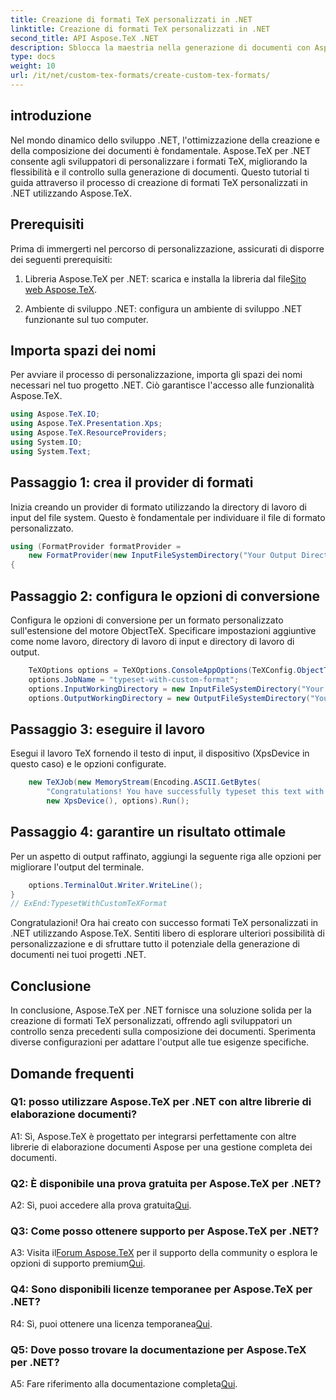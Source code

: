 ```yaml
---
title: Creazione di formati TeX personalizzati in .NET
linktitle: Creazione di formati TeX personalizzati in .NET
second_title: API Aspose.TeX .NET
description: Sblocca la maestria nella generazione di documenti con Aspose.TeX per .NET. Crea formati TeX personalizzati senza sforzo.
type: docs
weight: 10
url: /it/net/custom-tex-formats/create-custom-tex-formats/
---
```

## introduzione

Nel mondo dinamico dello sviluppo .NET, l'ottimizzazione della creazione e della composizione dei documenti è fondamentale. Aspose.TeX per .NET consente agli sviluppatori di personalizzare i formati TeX, migliorando la flessibilità e il controllo sulla generazione di documenti. Questo tutorial ti guida attraverso il processo di creazione di formati TeX personalizzati in .NET utilizzando Aspose.TeX.

## Prerequisiti

Prima di immergerti nel percorso di personalizzazione, assicurati di disporre dei seguenti prerequisiti:

1.  Libreria Aspose.TeX per .NET: scarica e installa la libreria dal file[Sito web Aspose.TeX](https://releases.aspose.com/tex/net/).

2. Ambiente di sviluppo .NET: configura un ambiente di sviluppo .NET funzionante sul tuo computer.

## Importa spazi dei nomi

Per avviare il processo di personalizzazione, importa gli spazi dei nomi necessari nel tuo progetto .NET. Ciò garantisce l'accesso alle funzionalità Aspose.TeX.

```csharp
using Aspose.TeX.IO;
using Aspose.TeX.Presentation.Xps;
using Aspose.TeX.ResourceProviders;
using System.IO;
using System.Text;
```

## Passaggio 1: crea il provider di formati

Inizia creando un provider di formato utilizzando la directory di lavoro di input del file system. Questo è fondamentale per individuare il file di formato personalizzato.

```csharp
using (FormatProvider formatProvider =
    new FormatProvider(new InputFileSystemDirectory("Your Output Directory"), "customtex"))
{
```

## Passaggio 2: configura le opzioni di conversione

Configura le opzioni di conversione per un formato personalizzato sull'estensione del motore ObjectTeX. Specificare impostazioni aggiuntive come nome lavoro, directory di lavoro di input e directory di lavoro di output.

```csharp
    TeXOptions options = TeXOptions.ConsoleAppOptions(TeXConfig.ObjectTeX(formatProvider));
    options.JobName = "typeset-with-custom-format";
    options.InputWorkingDirectory = new InputFileSystemDirectory("Your Input Directory");
    options.OutputWorkingDirectory = new OutputFileSystemDirectory("Your Output Directory");
```

## Passaggio 3: eseguire il lavoro

Esegui il lavoro TeX fornendo il testo di input, il dispositivo (XpsDevice in questo caso) e le opzioni configurate.

```csharp
    new TeXJob(new MemoryStream(Encoding.ASCII.GetBytes(
        "Congratulations! You have successfully typeset this text with your own TeX format!\\end")),
        new XpsDevice(), options).Run();
```

## Passaggio 4: garantire un risultato ottimale

Per un aspetto di output raffinato, aggiungi la seguente riga alle opzioni per migliorare l'output del terminale.

```csharp
    options.TerminalOut.Writer.WriteLine();
}
// ExEnd:TypesetWithCustomTeXFormat
```

Congratulazioni! Ora hai creato con successo formati TeX personalizzati in .NET utilizzando Aspose.TeX. Sentiti libero di esplorare ulteriori possibilità di personalizzazione e di sfruttare tutto il potenziale della generazione di documenti nei tuoi progetti .NET.

## Conclusione

In conclusione, Aspose.TeX per .NET fornisce una soluzione solida per la creazione di formati TeX personalizzati, offrendo agli sviluppatori un controllo senza precedenti sulla composizione dei documenti. Sperimenta diverse configurazioni per adattare l'output alle tue esigenze specifiche.

## Domande frequenti

### Q1: posso utilizzare Aspose.TeX per .NET con altre librerie di elaborazione documenti?

A1: Sì, Aspose.TeX è progettato per integrarsi perfettamente con altre librerie di elaborazione documenti Aspose per una gestione completa dei documenti.

### Q2: È disponibile una prova gratuita per Aspose.TeX per .NET?

 A2: Sì, puoi accedere alla prova gratuita[Qui](https://releases.aspose.com/).

### Q3: Come posso ottenere supporto per Aspose.TeX per .NET?

 A3: Visita il[Forum Aspose.TeX](https://forum.aspose.com/c/tex/47) per il supporto della community o esplora le opzioni di supporto premium[Qui](https://purchase.aspose.com/buy).

### Q4: Sono disponibili licenze temporanee per Aspose.TeX per .NET?

 R4: Sì, puoi ottenere una licenza temporanea[Qui](https://purchase.aspose.com/temporary-license/).

### Q5: Dove posso trovare la documentazione per Aspose.TeX per .NET?

 A5: Fare riferimento alla documentazione completa[Qui](https://reference.aspose.com/tex/net/).